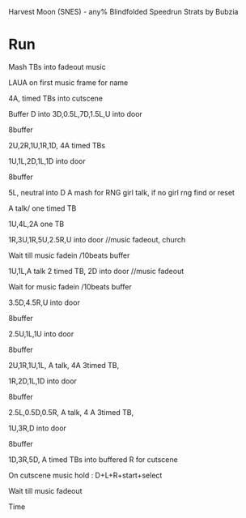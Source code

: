 Harvest Moon (SNES) - any% Blindfolded Speedrun Strats by Bubzia

# Run

Mash TBs into fadeout music

LAUA on first music frame for name

4A, timed TBs into cutscene

Buffer D into 3D,0.5L,7D,1.5L,U into door

8buffer

2U,2R,1U,1R,1D, 4A timed TBs

1U,1L,2D,1L,1D into door

8buffer

5L, neutral into D A mash for RNG girl talk, if no girl rng find or
reset

A talk/ one timed TB

1U,4L,2A one TB

1R,3U,1R,5U,2.5R,U into door //music fadeout, church

Wait till music fadein /10beats buffer

1U,1L,A talk 2 timed TB, 2D into door //music fadeout

Wait for music fadein /10beats buffer

3.5D,4.5R,U into door

8buffer

2.5U,1L,1U into door

8buffer

2U,1R,1U,1L, A talk, 4A 3timed TB,

1R,2D,1L,1D into door

8buffer

2.5L,0.5D,0.5R, A talk, 4 A 3timed TB,

1U,3R,D into door

8buffer

1D,3R,5D, A timed TBs into buffered R for cutscene

On cutscene music hold : D+L+R+start+select

Wait till music fadeout

Time
